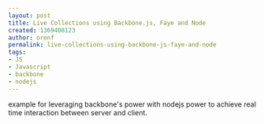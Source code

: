 ```yaml
---
layout: post
title: Live Collections using Backbone.js, Faye and Node
created: 1369408123
author: orenf
permalink: live-collections-using-backbone-js-faye-and-node
tags:
- JS
- Javascript
- backbone
- nodejs
---
```

<p>example for leveraging backbone&#39;s power with nodejs power to achieve real time interaction between server and client.</p>
